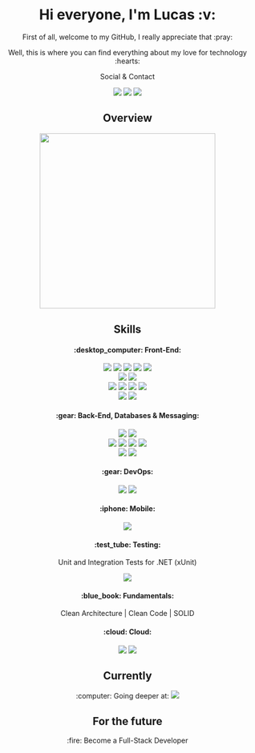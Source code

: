<h1 align='center'> Hi everyone, I'm Lucas :v: </h1>

<div align='center'>
  
<p>First of all, welcome to my GitHub, I really appreciate that :pray: </p>
<p>Well, this is where you can find everything about my love for technology :hearts: </p>
  
<p>Social & Contact</p>
<p>
<a target="_blank" href="https://www.linkedin.com/in/lucas-macedo-lmo/"><img src="https://img.shields.io/badge/LinkedIn-0077B5?style=flat&logo=linkedin&logoColor=white"></a> 
<a target="_blank" href="https://www.instagram.com/lmacedov/"><img src="https://img.shields.io/badge/Instagram-E4405F?style=flat&logo=instagram&logoColor=white"></a>
<a target="_blank" href="mailto: lucasmacedo123@gmail.com"><img src="https://img.shields.io/badge/Gmail-D14836?style=flat&logo=gmail&logoColor=white"></a>
</p>
  
</div> 

<h2 align='center'>Overview</h2>

<p align='center'>
  <a href='#'><img src='https://github-readme-stats.vercel.app/api/top-langs/?username=lukaofirst&layout=compact&langs_count=8&theme=dark' width='350'></a>
</p>

<h2 align='center'>Skills</h2>

<h4 align='center'>:desktop_computer: Front-End:</h4>

<div align='center'>

<div>
  <img src="https://img.shields.io/badge/HTML5-E34F26?style=flat&logo=html5&logoColor=white">
  <img src="https://img.shields.io/badge/CSS3-1572B6?style=flat&logo=css3&logoColor=white">
  <img src="https://img.shields.io/badge/Sass-CC6699?style=flat&logo=sass&logoColor=white">
  <img src="https://img.shields.io/badge/Bootstrap-563D7C?style=flat&logo=bootstrap&logoColor=white">
  <img src="https://img.shields.io/badge/Tailwind_CSS-38B2AC?style=flat&logo=tailwind-css&logoColor=white">
</div>

<div>
  <img src="https://img.shields.io/badge/JavaScript-F7DF1E?style=flat&logo=javascript&logoColor=black">
  <img src="https://img.shields.io/badge/TypeScript-007ACC?style=flat&logo=typescript&logoColor=white"> 
</div>

<div>
  <img src="https://img.shields.io/badge/React-20232A?style=flat&logo=react&logoColor=61DAFB"> 
  <img src="https://img.shields.io/badge/Redux-593D88?style=flat&logo=redux&logoColor=white">
  <img src="https://img.shields.io/badge/next.js-000000?style=flat&logo=nextdotjs&logoColor=white" />
  <img src="https://img.shields.io/badge/Angular-DD0031?style=flat&logo=angular&logoColor=white">
</div>

<div>
  <img src="https://img.shields.io/badge/Material%20UI-007FFF?style=flat&logo=mui&logoColor=white">
  <img src="https://img.shields.io/badge/Jest-C21325?style=flat&logo=jest&logoColor=white" />
</div>

</div>

<h4 align='center'>:gear: Back-End, Databases & Messaging:</h4>

<div align='center'>

<div>
  <img src="https://img.shields.io/badge/.NET-512BD4?style=flat&logo=dotnet&logoColor=white">
  <img src="https://img.shields.io/badge/C%23-239120?style=flat&logo=c-sharp&logoColor=white">
</div>

<div>
  <img src="https://img.shields.io/badge/Microsoft%20SQL%20Server-CC2927?style=flat&logo=microsoft%20sql%20server&logoColor=FFFFF8">
  <img src="https://img.shields.io/badge/MongoDB-4EA94B?style=flat&logo=mongodb&logoColor=white">
  <img src="https://img.shields.io/badge/PostgreSQL-316192?style=flat&logo=postgresql&logoColor=white">
  <img src="https://img.shields.io/badge/SQLite-07405E?style=flat&logo=sqlite&logoColor=white">
</div>

<div>
  <img src="https://img.shields.io/badge/Apache_Kafka-231F20?style=flat&logo=apache-kafka&logoColor=white">
  <img src="https://img.shields.io/badge/rabbitmq-%23FF6600.svg?&style=flat&logo=rabbitmq&logoColor=white">
</div>
   
</div>

<h4 align='center'>:gear: DevOps:</h4>

<div align='center'>

<img src="https://img.shields.io/badge/Docker-2CA5E0?style=flat&logo=docker&logoColor=white">
<img src="https://img.shields.io/badge/kubernetes-326ce5.svg?&style=flat&logo=kubernetes&logoColor=white">

</div>


<h4 align='center'>:iphone: Mobile:</h4>

<div align='center'>

<img src="https://img.shields.io/badge/Flutter-02569B?style=flat&logo=flutter&logoColor=white" >

</div>

<div align='center'>

<h4 align='center'>:test_tube: Testing:</h4>

<p align='center'>Unit and Integration Tests for .NET (xUnit)</p>

<p align='center'><img src="https://img.shields.io/badge/Cypress-17202C?style=flat&logo=cypress&logoColor=white"></p>

</div>

<div align='center'>

<h4 align='center'>:blue_book: Fundamentals:</h4>

<p align='center'>Clean Architecture | Clean Code | SOLID
  
</div>

<div align='center'>

<h4 align='center'>:cloud: Cloud:</h4>

<img src="https://img.shields.io/badge/Amazon_AWS-FF9900?style=flat&logo=amazonaws&logoColor=white" >

<img src="https://img.shields.io/badge/microsoft%20azure-0089D6?style=float&logo=microsoft-azure&logoColor=white" />

</div>

<h2 align='center'>Currently</h2> 

<p align='center'>:computer: Going deeper at: <img src="https://img.shields.io/badge/microsoft%20azure-0089D6?style=float&logo=microsoft-azure&logoColor=white" />

<h2 align='center'>For the future</h2>

<p align='center'>:fire: Become a Full-Stack Developer</p>


